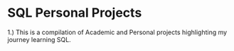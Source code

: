 # SQL Personal Projects

1.) This is a compilation of Academic and Personal projects highlighting my journey learning SQL.
  
